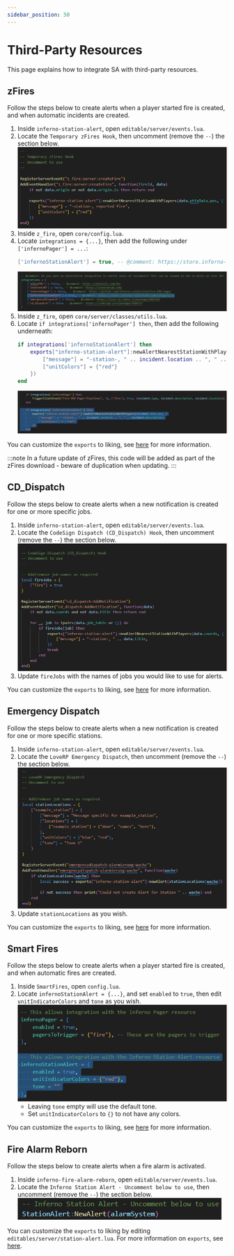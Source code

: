 ```yaml
---
sidebar_position: 50
---
```


# Third-Party Resources
This page explains how to integrate SA with third-party resources.

## zFires
Follow the steps below to create alerts when a player started fire is created, and when automatic incidents are created.

1. Inside `inferno-station-alert`, open `editable/server/events.lua`.
2. Locate the `Temporary zFires Hook`, then uncomment (remove the `--`) the section below.
![zFires 1](assets/third-party/zfires/1.png)
3. Inside `z_fire`, open `core/config.lua`.
4. Locate `integrations = {...}`, then add the following under `['infernoPager'] = ...`:
	```lua
	['infernoStationAlert'] = true, -- @comment: https://store.inferno-collection.com/category/sa
	```
	![zFires 2](assets/third-party/zfires/2.png)
5. Inside `z_fire`, open `core/server/classes/utils.lua`.
6. Locate `if integrations['infernoPager'] then`, then add the following underneath:
	```lua
 	if integrations['infernoStationAlert'] then
        exports["inferno-station-alert"]:newAlertNearestStationWithPlayers(incident.data.pos, {
            ["message"] = "-station-, " .. incident.location .. ", " .. incident.description,
            ["unitColors"] = {"red"}
        })
    end
	```
 	![zFires 3](assets/third-party/zfires/3.png)

You can customize the `exports` to liking, see [here](exports/server.md) for more information.

:::note
In a future update of zFires, this code will be added as part of the zFires download - beware of duplication when updating.
:::

## CD_Dispatch
Follow the steps below to create alerts when a new notification is created for one or more specific jobs.

1. Inside `inferno-station-alert`, open `editable/server/events.lua`.
2. Locate the `CodeSign Dispatch (CD_Dispatch) Hook`, then uncomment (remove the `--`) the section below.
   ![CD_Dispatch 1](assets/third-party/cd_dispatch/1.png)
3. Update `fireJobs` with the names of jobs you would like to use for alerts.

You can customize the `exports` to liking, see [here](exports/server.md) for more information.

## Emergency Dispatch
Follow the steps below to create alerts when a new notification is created for one or more specific stations.

1. Inside `inferno-station-alert`, open `editable/server/events.lua`.
2. Locate the `LoveRP Emergency Dispatch`, then uncomment (remove the `--`) the section below.
   ![EMG Dispatch 1](assets/third-party/emg_dispatch/1.png)
3. Update `stationLocations` as you wish.

You can customize the `exports` to liking, see [here](exports/server.md) for more information.

## Smart Fires
Follow the steps below to create alerts when a player started fire is created, and when automatic fires are created.

1. Inside `SmartFires`, open `config.lua`.
2. Locate `infernoStationAlert = {...}`, and set `enabled` to `true`, then edit `unitIndicatorColors` and `tone` as you wish.
   ![SmartFires 1](assets/third-party/smart_fires/1.png)
   - Leaving `tone` empty will use the default tone.
   - Set `unitIndicatorColors` to `{}` to not have any colors.

You can customize the `exports` to liking, see [here](exports/server.md) for more information.

## Fire Alarm Reborn
Follow the steps below to create alerts when a fire alarm is activated.

1. Inside `inferno-fire-alarm-reborn`, open `editable/server/events.lua`.
2. Locate the `Inferno Station Alert - Uncomment below to use`, then uncomment (remove the `--`) the section below.
   ![FAR 1](assets/third-party/far/1.png)

You can customize the `exports` to liking by editing `editables/server/station-alert.lua`. For more information on `exports`, see [here](exports/server.md).
